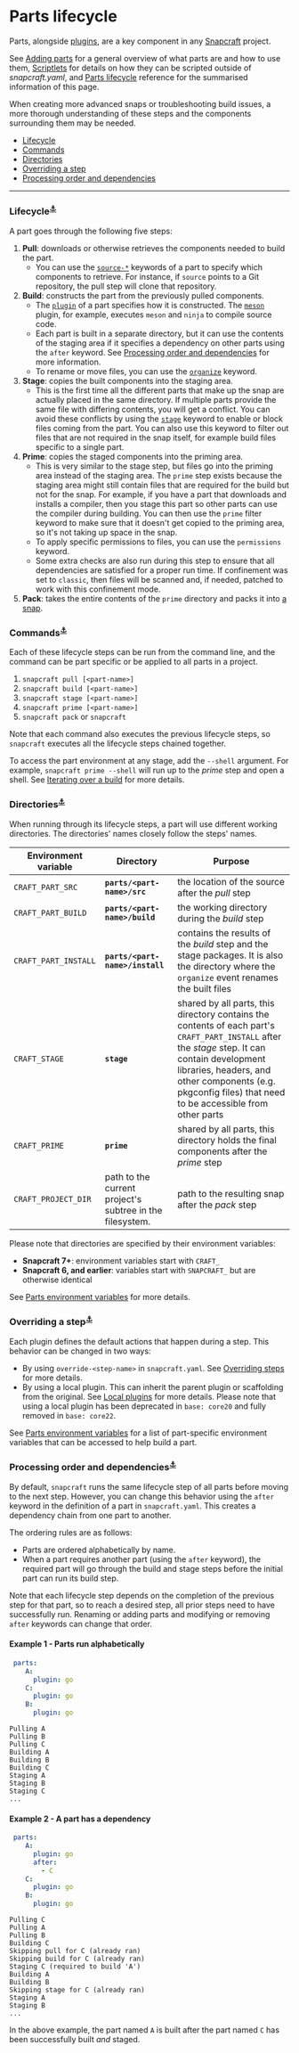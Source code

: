 # Parts lifecycle

Parts, alongside [plugins](/t/snapcraft-plugins/4284), are a key component in any [Snapcraft](/t/snapcraft-overview/8940) project.

See [Adding parts](/t/adding-parts/11473) for a general overview of what parts are and how to use them, [Scriptlets](https://forum.snapcraft.io/t/scriptlets/4892) for details on how they can be scripted outside of _snapcraft.yaml_, and <!--TO DO: Path to be added when the page is created--> [Parts lifecycle]() reference for the summarised information of this page.

When creating more advanced snaps or troubleshooting build issues, a more thorough understanding of these steps and the components surrounding them may be needed.

- [Lifecycle](#heading--lifecycle)
- [Commands](#heading--commands)
- [Directories](#heading--directories)
- [Overriding a step](#heading--overriding)
- [Processing order and dependencies](#heading--processing-order)

---
<h3 id='heading--lifecycle'>Lifecycle<sup><a href=#heading--lifecycle>⚓</a></sup></h3>

A part goes through the following five steps:

1. **Pull**: downloads or otherwise retrieves the components needed to build the part. 
    * You can use the [`source-*`](/t/snapcraft-parts-metadata/8336#heading--source) keywords of a part to specify which components to retrieve. For instance, if `source` points to a Git repository, the pull step will clone that repository.
1. **Build**: constructs the part from the previously pulled components. 
    * The [`plugin`](/t/snapcraft-plugins/4284) of a part specifies how it is constructed. The [`meson`](/t/the-meson-plugin/8623) plugin, for example, executes `meson` and `ninja` to compile source code. 
    * Each part is built in a separate directory, but it can use the contents of the staging area if it specifies a dependency on other parts using the `after` keyword. See [Processing order and dependencies](#heading--processing-order) for more information.
    * To rename or move files, you can use the [`organize`](/t/snapcraft-yaml-schema/4276#p-21225-organize-79) keyword.
1. **Stage**: copies the built components into the staging area. 
    * This is the first time all the different parts that make up the snap are actually placed in the same directory. If multiple parts provide the same file with differing contents, you will get a conflict. You can avoid these conflicts by using the [`stage`](/t/snapcraft-parts-metadata/8336#heading--stage) keyword to enable or block files coming from the part. You can also use this keyword to filter out files that are not required in the snap itself, for example build files specific to a single part.
1. **Prime**: copies the staged components into the priming area. 
    * This is very similar to the stage step, but files go into the priming area instead of the staging area. The `prime` step exists because the staging area might still contain files that are required for the build but not for the snap. For example, if you have a part that downloads and installs a compiler, then you stage this part so other parts can use the compiler during building. You can then use the `prime` filter keyword to make sure that it doesn't get copied to the priming area, so it's not taking up space in the snap. 
    * To apply specific permissions to files, you can use the `permissions` keyword.
    * Some extra checks are also run during this step to ensure that all dependencies are satisfied for a proper run time. If confinement was set to `classic`, then files will be scanned and, if needed, patched to work with this confinement mode.
1. **Pack**: takes the entire contents of the `prime` directory and packs it into [a snap](/t/the-snap-format/698).

<h3 id='#heading--commands'>Commands<sup><a href=##heading--commands>⚓</a></sup></h3>

Each of these lifecycle steps can be run from the command line, and the command can be part specific or be applied to all parts in a project.

1. `snapcraft pull [<part-name>]`
1. `snapcraft build [<part-name>]`
1. `snapcraft stage [<part-name>]`
1. `snapcraft prime [<part-name>]`
1. `snapcraft pack` or `snapcraft`

Note that each command also executes the previous lifecycle steps, so `snapcraft` executes all the lifecycle steps chained together.

To access the part environment at any stage, add the `--shell` argument. For example, `snapcraft prime --shell` will run up to the *prime* step and open a shell. See [Iterating over a build](/t/iterating-over-a-build/12143) for more details.

<h3 id='heading--directories'>Directories<sup><a href=#heading--directories>⚓</a></sup></h3>

When running through its lifecycle steps, a part will use different working directories. The directories' names closely follow the steps' names.

| Environment variable | Directory | Purpose |
|--|--|--|
| `CRAFT_PART_SRC` | **`parts/<part-name>/src`** | the location of the source after the *pull* step |
| `CRAFT_PART_BUILD` | **`parts/<part-name>/build`** | the working directory during the *build* step |
| `CRAFT_PART_INSTALL`| **`parts/<part-name>/install`** | contains the results of the *build* step and the stage packages. It is also the directory where the `organize` event renames the built files |
| `CRAFT_STAGE` | **`stage`** | shared by all parts, this directory contains the contents of each part's `CRAFT_PART_INSTALL` after the *stage* step. It can contain development libraries, headers, and other components (e.g. pkgconfig files) that need to be accessible from other parts |
| `CRAFT_PRIME` | **`prime`** | shared by all parts, this directory holds the final components after the *prime* step |
| `CRAFT_PROJECT_DIR` | path to the current project's subtree in the filesystem. | path to the resulting snap after the *pack* step |

Please note that directories are specified by their environment variables:
- **Snapcraft 7+**: environment variables start with `CRAFT_`
- **Snapcraft 6, and earlier**: variables start with `SNAPCRAFT_` but are otherwise identical

See [Parts environment variables](/t/parts-environment-variables/12271) for more details.

<!--
| Step | Explanation | Source directory | Result directory |
|--|--|--|--|
| **pull** | downloads and retrieves the sources | *as specified by [`source`](https://forum.snapcraft.io/t/snapcraft-parts-metadata/8336#heading--source) key* | CRAFT_PART_**SRC** |
| **build** <br> *organise*  | builds the part <br> renames built files | CRAFT_PART_**BUILD** <br> CRAFT_PART_**INSTALL** | CRAFT_PART_**INSTALL** <br> CRAFT_PART_**INSTALL** |
| **stage** | copies built files to shared stage directory | CRAFT_PART_**INSTALL** | CRAFT_**STAGE** |
| **prime** | copies staged files to shared prime directory | CRAFT_PART_**INSTALL*** | SNAPCRAFT_**PRIME** |
| **snap** | packs contents of prime directory into a snap | CRAFT_**PRIME** | CRAFT_PROJECT_DIR |
-->

<h3 id='heading--overriding'>Overriding a step<sup><a href=#heading--overriding>⚓</a></sup></h3>

Each plugin defines the default actions that happen during a step. This behavior can be changed in two ways:
- By using `override-<step-name>` in `snapcraft.yaml`. See [Overriding steps](/t/scriptlets/4892) for more details.
- By using a local plugin.  This can inherit the parent plugin or scaffolding from the original. See [Local plugins](/t/writing-local-plugins/5125) for more details. Please note that using a local plugin has been deprecated in `base: core20` and fully removed in `base: core22`.

See [Parts environment variables](/t/parts-environment-variables/12271) for a list of part-specific environment variables that can be accessed to help build a part.

<h3 id='heading--processing-order'>Processing order and dependencies<sup><a href=#heading--processing-order>⚓</a></sup></h3>

By default, `snapcraft` runs the same lifecycle step of all parts before moving to the next step. However, you can change this behavior using the `after` keyword in the definition of a part in `snapcraft.yaml`. This creates a dependency chain from one part to another.

The ordering rules are as follows:
- Parts are ordered alphabetically by name.
- When a part requires another part (using the ``after`` keyword), the required part will go through the build and stage steps before the initial part can run its build step. 

Note that each lifecycle step depends on the completion of the previous step for that part, so to reach a desired step, all prior steps need to have successfully run. Renaming or adding parts and modifying or removing ``after`` keywords can change that order.

<h4>Example 1 - Parts run alphabetically</h4>

```yaml
 parts:
    A:
      plugin: go
    C:
      plugin: go
    B:
      plugin: go
```

```text
Pulling A
Pulling B
Pulling C
Building A
Building B
Building C
Staging A
Staging B
Staging C
...
```

<h4>Example 2 - A part has a dependency</h4>

```yaml
 parts:
    A:
      plugin: go
      after:
        - C 
    C:
      plugin: go
    B:
      plugin: go
```

```text
Pulling C
Pulling A
Pulling B
Building C
Skipping pull for C (already ran)
Skipping build for C (already ran)
Staging C (required to build 'A')
Building A
Building B
Skipping stage for C (already ran)
Staging A
Staging B
...
```

In the above example, the part named `A` is built after the part named `C` has been successfully built _and_ staged.
